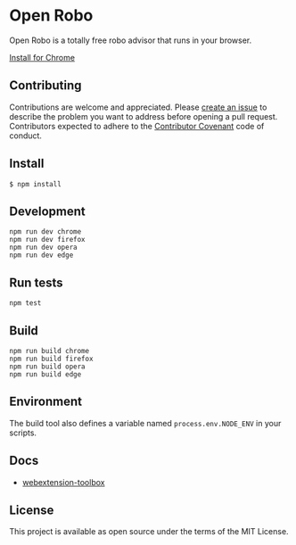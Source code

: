 # Open Robo

Open Robo is a totally free robo advisor that runs in your browser.

[Install for
Chrome](https://chrome.google.com/webstore/detail/open-robo/hpikenahheicmjdkhakibjbenodblapf)

## Contributing

Contributions are welcome and appreciated. Please [create an
issue](https://github.com/henrydavidge/open-robo/issues/new) to describe the problem you want to
address before opening a pull request. Contributors expected to adhere to the [Contributor
Covenant](blah) code of conduct.

## Install

	$ npm install

## Development

    npm run dev chrome
    npm run dev firefox
    npm run dev opera
    npm run dev edge

## Run tests
    npm test

## Build

    npm run build chrome
    npm run build firefox
    npm run build opera
    npm run build edge

## Environment

The build tool also defines a variable named `process.env.NODE_ENV` in your scripts. 

## Docs

* [webextension-toolbox](https://github.com/HaNdTriX/webextension-toolbox)

## License

This project is available as open source under the terms of the MIT License.
